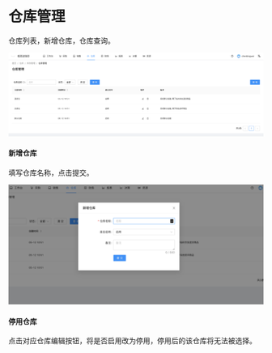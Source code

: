 # 仓库管理

仓库列表，新增仓库，仓库查询。

![avatar](../_media/screenshot/仓库管理.png)


#### 新增仓库

填写仓库名称，点击提交。

![avatar](../_media/screenshot/新增仓库.png)


#### 停用仓库

点击对应仓库编辑按钮，将是否启用改为停用，停用后的该仓库将无法被选择。


